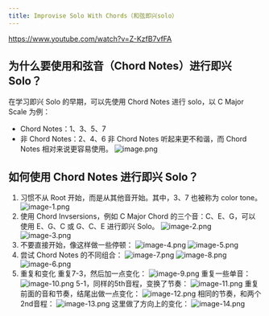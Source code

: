 ```yaml
---
title: Improvise Solo With Chords（和弦即兴solo）
---
```


https://www.youtube.com/watch?v=Z-KzfB7vfFA

## 为什么要使用和弦音（Chord Notes）进行即兴 Solo？

在学习即兴 Solo 的早期，可以先使用 Chord Notes 进行 solo，以 C Major Scale 为例：

- Chord Notes：1、3、5、7
- 非 Chord Notes：2、4、6
  非 Chord Notes 听起来更不和谐，而 Chord Notes 相对来说更容易使用。
  ![image.png](/images/Pub_Note_ImproviseSoloWithChords/image.png)

## 如何使用 Chord Notes 进行即兴 Solo？

1. 习惯不从 Root 开始，而是从其他音开始。其中，3、7 也被称为 color tone。
   ![image-1.png](/images/Pub_Note_ImproviseSoloWithChords/image-1.png)
2. 使用 Chord Invsersions，例如 C Major Chord 的三个音：C、E、G，可以使用 E、G、C 或 G、C、E 进行即兴 Solo。
   ![image-2.png](/images/Pub_Note_ImproviseSoloWithChords/image-2.png)
   ![image-3.png](/images/Pub_Note_ImproviseSoloWithChords/image-3.png)
3. 不要直接开始，像这样做一些停顿：
   ![image-4.png](/images/Pub_Note_ImproviseSoloWithChords/image-4.png)
   ![image-5.png](/images/Pub_Note_ImproviseSoloWithChords/image-5.png)
4. 尝试 Chord Notes 的不同组合：
   ![image-7.png](/images/Pub_Note_ImproviseSoloWithChords/image-7.png)
   ![image-8.png](/images/Pub_Note_ImproviseSoloWithChords/image-8.png)
   ![image-6.png](/images/Pub_Note_ImproviseSoloWithChords/image-6.png)
5. 重复和变化
	重复7-3，然后加一点变化：
   ![image-9.png](/images/Pub_Note_ImproviseSoloWithChords/image-9.png)
   重复一些单音：
   ![image-10.png](/images/Pub_Note_ImproviseSoloWithChords/image-10.png)
	5-1，同样的5th音程，变换了节奏：
	![image-11.png](/images/Pub_Note_ImproviseSoloWithChords/image-11.png)
	重复前面的音和节奏，结尾出做一点变化：
	![image-12.png](/images/Pub_Note_ImproviseSoloWithChords/image-12.png)
	相同的节奏，和两个2nd音程：
	![image-13.png](/images/Pub_Note_ImproviseSoloWithChords/image-13.png)
	这里做了方向上的变化：
	![image-14.png](/images/Pub_Note_ImproviseSoloWithChords/image-14.png)